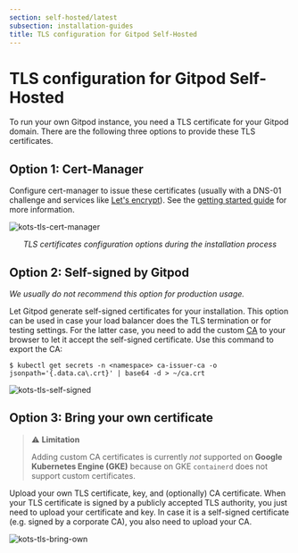 ```yaml
---
section: self-hosted/latest
subsection: installation-guides
title: TLS configuration for Gitpod Self-Hosted
---
```


<script context="module">
  export const prerender = true;
</script>

# TLS configuration for Gitpod Self-Hosted

To run your own Gitpod instance, you need a TLS certificate for your Gitpod domain. There are the following three options to provide these TLS certificates.

## Option 1: Cert-Manager

Configure cert-manager to issue these certificates (usually with a DNS-01 challenge and services like [Let's encrypt](https://letsencrypt.org/)). See the [getting started guide](../getting-started#step-2-install-cert-manager) for more information.

![kots-tls-cert-manager](../../static/images/docs/self-hosted/kots-tls-cert-manager.png)

<p align="center"><em>TLS certificates configuration options during the installation process</em></p>

## Option 2: Self-signed by Gitpod

_We usually do not recommend this option for production usage._

Let Gitpod generate self-signed certificates for your installation. This option can be used in case your load balancer does the TLS termination or for testing settings. For the latter case, you need to add the custom [CA](https://en.wikipedia.org/wiki/Certificate_authority) to your browser to let it accept the self-signed certificate. Use this command to export the CA:

```
$ kubectl get secrets -n <namespace> ca-issuer-ca -o jsonpath='{.data.ca\.crt}' | base64 -d > ~/ca.crt
```

![kots-tls-self-signed](../../static/images/docs/self-hosted/kots-tls-self-signed.png)

## Option 3: Bring your own certificate

> ⚠️ **Limitation**
>
> Adding custom CA certificates is currently _not_ supported on **Google Kubernetes Engine (GKE)** because on GKE `containerd` does not support custom certificates.

Upload your own TLS certificate, key, and (optionally) CA certificate. When your TLS certificate is signed by a publicly accepted TLS authority, you just need to upload your certificate and key. In case it is a self-signed certificate (e.g. signed by a corporate CA), you also need to upload your CA.

![kots-tls-bring-own](../../static/images/docs/self-hosted/kots-tls-bring-own.png)
